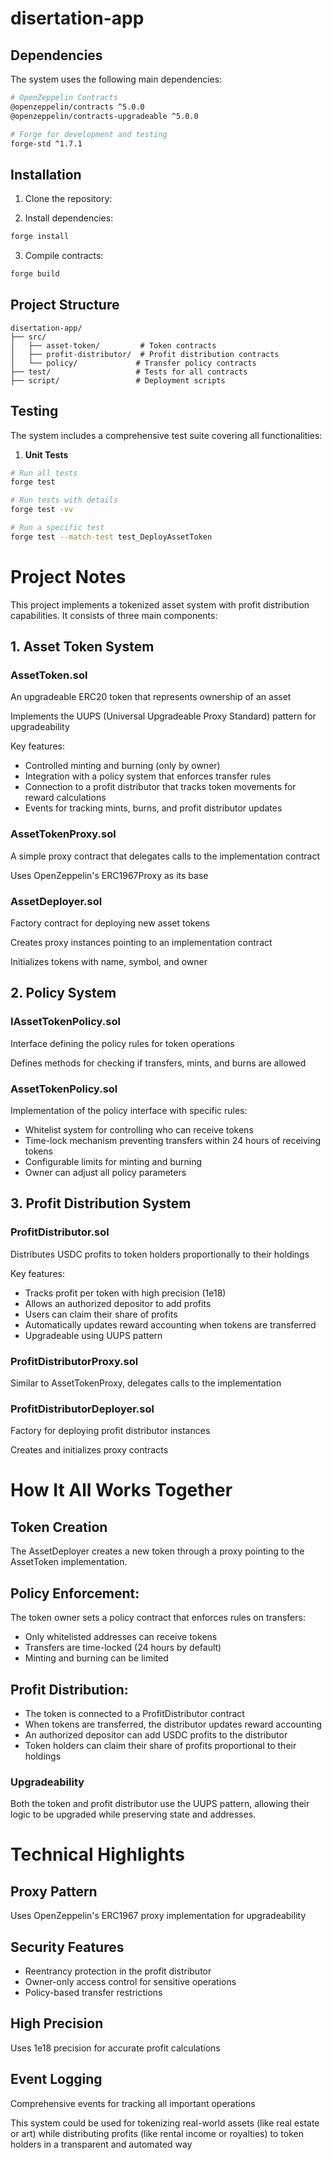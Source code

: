 # disertation-app
## Dependencies

The system uses the following main dependencies:

```bash
# OpenZeppelin Contracts
@openzeppelin/contracts ^5.0.0
@openzeppelin/contracts-upgradeable ^5.0.0

# Forge for development and testing
forge-std ^1.7.1
```

## Installation

1. Clone the repository:


2. Install dependencies:
```bash
forge install
```

3. Compile contracts:
```bash
forge build
```

## Project Structure

```
disertation-app/
├── src/
│   ├── asset-token/         # Token contracts
│   ├── profit-distributor/  # Profit distribution contracts
│   └── policy/             # Transfer policy contracts
├── test/                   # Tests for all contracts
├── script/                 # Deployment scripts
```

## Testing

The system includes a comprehensive test suite covering all functionalities:

1. **Unit Tests**
```bash
# Run all tests
forge test

# Run tests with details
forge test -vv

# Run a specific test
forge test --match-test test_DeployAssetToken
```


# Project Notes

This project implements a tokenized asset system with profit distribution capabilities. It consists of three main components:

## 1. Asset Token System

### AssetToken.sol
An upgradeable ERC20 token that represents ownership of an asset

Implements the UUPS (Universal Upgradeable Proxy Standard) pattern for upgradeability

Key features:
- Controlled minting and burning (only by owner)
- Integration with a policy system that enforces transfer rules
- Connection to a profit distributor that tracks token movements for reward calculations
- Events for tracking mints, burns, and profit distributor updates

### AssetTokenProxy.sol
A simple proxy contract that delegates calls to the implementation contract

Uses OpenZeppelin's ERC1967Proxy as its base

### AssetDeployer.sol
Factory contract for deploying new asset tokens

Creates proxy instances pointing to an implementation contract

Initializes tokens with name, symbol, and owner

## 2. Policy System
### IAssetTokenPolicy.sol

Interface defining the policy rules for token operations

Defines methods for checking if transfers, mints, and burns are allowed

### AssetTokenPolicy.sol

Implementation of the policy interface with specific rules:

- Whitelist system for controlling who can receive tokens
- Time-lock mechanism preventing transfers within 24 hours of receiving tokens
- Configurable limits for minting and burning
- Owner can adjust all policy parameters

## 3. Profit Distribution System

### ProfitDistributor.sol
Distributes USDC profits to token holders proportionally to their holdings

Key features:

- Tracks profit per token with high precision (1e18)
- Allows an authorized depositor to add profits
- Users can claim their share of profits
- Automatically updates reward accounting when tokens are transferred
- Upgradeable using UUPS pattern

### ProfitDistributorProxy.sol
Similar to AssetTokenProxy, delegates calls to the implementation

### ProfitDistributorDeployer.sol
Factory for deploying profit distributor instances

Creates and initializes proxy contracts

# How It All Works Together

## Token Creation

The AssetDeployer creates a new token through a proxy pointing to the AssetToken implementation.

## Policy Enforcement: 

The token owner sets a policy contract that enforces rules on transfers:

- Only whitelisted addresses can receive tokens
- Transfers are time-locked (24 hours by default)
- Minting and burning can be limited

## Profit Distribution:

- The token is connected to a ProfitDistributor contract
- When tokens are transferred, the distributor updates reward accounting
- An authorized depositor can add USDC profits to the distributor
- Token holders can claim their share of profits proportional to their holdings

### Upgradeability 

Both the token and profit distributor use the UUPS pattern, allowing their logic to be upgraded while preserving state and addresses.

# Technical Highlights

## Proxy Pattern 

Uses OpenZeppelin's ERC1967 proxy implementation for upgradeability

## Security Features
- Reentrancy protection in the profit distributor
- Owner-only access control for sensitive operations
- Policy-based transfer restrictions

## High Precision 

Uses 1e18 precision for accurate profit calculations

## Event Logging 

Comprehensive events for tracking all important operations

This system could be used for tokenizing real-world assets (like real estate or art) while distributing profits (like rental income or royalties) to token holders in a transparent and automated way
